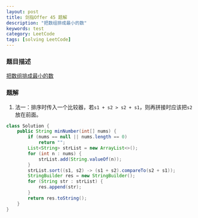 ```yaml
---
layout: post
title: 剑指Offer 45 题解
description: "把数组排成最小的数"
keywords: test
category: LeetCode
tags: [solving LeetCode]
---
```


### 题目描述
[把数组排成最小的数](https://leetcode-cn.com/problems/ba-shu-zu-pai-cheng-zui-xiao-de-shu-lcof/)

### 题解
1. 法一：排序时传入一个比较器，若`s1 + s2 > s2 + s1`，则再拼接时应该把`s2`放在前面。
```java
class Solution {
    public String minNumber(int[] nums) {
        if (nums == null || nums.length == 0)
            return "";
        List<String> strList = new ArrayList<>();
        for (int n : nums) {
            strList.add(String.valueOf(n));
        }
        strList.sort((s1, s2) -> (s1 + s2).compareTo(s2 + s1));
        StringBuilder res = new StringBuilder();
        for (String str : strList) {
            res.append(str);
        }
        return res.toString();
    }
}
```